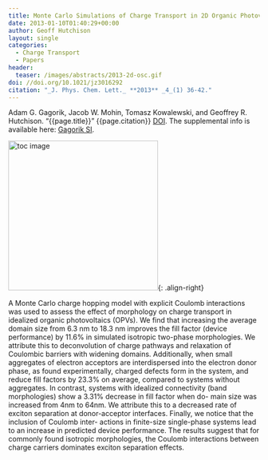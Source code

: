 ```yaml
---
title: Monte Carlo Simulations of Charge Transport in 2D Organic Photovoltaics
date: 2013-01-10T01:40:29+00:00
author: Geoff Hutchison
layout: single
categories:
  - Charge Transport
  - Papers
header:
  teaser: /images/abstracts/2013-2d-osc.gif
doi: //doi.org/10.1021/jz3016292
citation: "_J. Phys. Chem. Lett._ **2013** _4_(1) 36-42."
---
```

Adam G. Gagorik, Jacob W. Mohin, Tomasz Kowalewski, and Geoffrey R. Hutchison. &#8220;{{page.title}}&#8221; {{page.citation}} [DOI]({{page.doi}}). The supplemental info is available here: [Gagorik SI](http://pubs.acs.org/doi/suppl/10.1021/jz3016292/suppl_file/jz3016292_si_001.pdf).

<!--more-->

<img alt="toc image" src="{{ page.header.teaser }}" width="300 px">{: .align-right}

A Monte Carlo charge hopping model with explicit Coulomb interactions was used to assess the effect of morphology on charge transport in idealized organic photovoltaics (OPVs). We find that increasing the average domain size from 6.3 nm to 18.3 nm improves the fill factor (device performance) by 11.6% in simulated isotropic two-phase morphologies. We attribute this to deconvolution of charge pathways and relaxation of Coulombic barriers with widening domains. Additionally, when small aggregates of electron acceptors are interdispersed into the electron donor phase, as found experimentally, charged defects form in the system, and reduce fill factors by 23.3% on average, compared to systems without aggregates. In contrast, systems with idealized connectivity (band morphologies) show a 3.31% decrease in fill factor when do- main size was increased from 4nm to 64nm. We attribute this to a decreased rate of exciton separation at donor-acceptor interfaces. Finally, we notice that the inclusion of Coulomb inter- actions in finite-size single-phase systems lead to an increase in predicted device performance. The results suggest that for commonly found isotropic morphologies, the Coulomb interactions between charge carriers dominates exciton separation effects.
